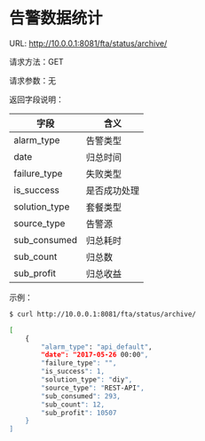 # 告警数据统计

URL: http://10.0.0.1:8081/fta/status/archive/

请求方法：GET

请求参数：无

返回字段说明：

| **字段**      | **含义**     |
|---------------|--------------|
| alarm_type    | 告警类型     |
| date          | 归总时间     |
| failure_type  | 失败类型     |
| is_success    | 是否成功处理 |
| solution_type | 套餐类型     |
| source_type   | 告警源       |
| sub_consumed  | 归总耗时     |
| sub_count     | 归总数       |
| sub_profit    | 归总收益     |

示例：
```bash
$ curl http://10.0.0.1:8081/fta/status/archive/

[
    {
        "alarm_type": "api_default",
        "date": "2017-05-26 00:00",
        "failure_type": "",
        "is_success": 1,
        "solution_type": "diy",
        "source_type": "REST-API",
        "sub_consumed": 293,
        "sub_count": 12,
        "sub_profit": 10507
    }
]
```
